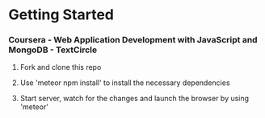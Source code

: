 # Getting Started

### Coursera - Web Application Development with JavaScript and MongoDB - TextCircle

1. Fork and clone this repo

1. Use 'meteor npm install' to install the necessary dependencies

1. Start server, watch for the changes and launch the browser by using 'meteor'